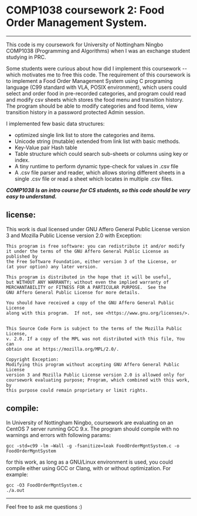 # COMP1038 coursework 2: Food Order Management System.

---

This code is my coursework for University of Nottingham Ningbo COMP1038 (Programming and Algorithms) when I was
an exchange student studying in PRC. 

Some students were curious about how did I implement this coursework -- which motivates me to free this code.
The requirement of this coursework is to implement a Food Order Management System using C programing language
(C99 standard with VLA, POSIX environment), which users could select 
and order food in pre-recorded categories, and program could read and modify csv sheets which stores the
food menu and transition history. The program should be able to modify categories and food items, view transition
history in a password protected Admin session.

I implemented few basic data structures:

- optimized single link list to store the categories and items. 
- Unicode string (mutable) extended from link list with basic methods.
- Key-Value pair Hash table
- Table structure which could search sub-sheets or columns using key or index.
- A tiny runtime to perform dynamic type-check for values in .csv file
- A .csv file parser and reader, which allows storing different sheets in a single .csv file or read a sheet
which locates in multiple .csv files.

___COMP1038 Is an intro course for CS students, so this code should be very easy to understand.___

## license:

This work is dual licensed under GNU Affero General Public License version 3 and Mozilla Public
License version 2.0 with Exception:

	This program is free software: you can redistribute it and/or modify
	it under the terms of the GNU Affero General Public License as published by
	the Free Software Foundation, either version 3 of the License, or
	(at your option) any later version.

	This program is distributed in the hope that it will be useful,
	but WITHOUT ANY WARRANTY; without even the implied warranty of
	MERCHANTABILITY or FITNESS FOR A PARTICULAR PURPOSE.  See the
	GNU Affero General Public License for more details.

	You should have received a copy of the GNU Affero General Public License
	along with this program.  If not, see <https://www.gnu.org/licenses/>.


	This Source Code Form is subject to the terms of the Mozilla Public License,
	v. 2.0. If a copy of the MPL was not distributed with this file, You can
	obtain one at https://mozilla.org/MPL/2.0/.

    Copyright Exception:
    Modifying this program without accepting GNU Affero General Public License
    version 3 and Mozilla Public License version 2.0 is allowed only for
    coursework evaluating purpose; Program, which combined with this work, by
    this purpose could remain proprietary or limit rights.

## compile:
In University of Nottingham Ningbo, coursework are evaluating on an CentOS 7 server running GCC 9.x. 
The program should compile with no warnings and errors with following params:

    gcc -std=c99 -lm –Wall -g -fsanitize=leak FoodOrderMgntSystem.c -o FoodOrderMgntSystem

for this work, as long as a GNU/Linux environment is used, you could compile either using GCC or Clang, 
with or without optimization. For example:

    gcc -O3 FoodOrderMgntSystem.c
    ./a.out

---

Feel free to ask me questions :)